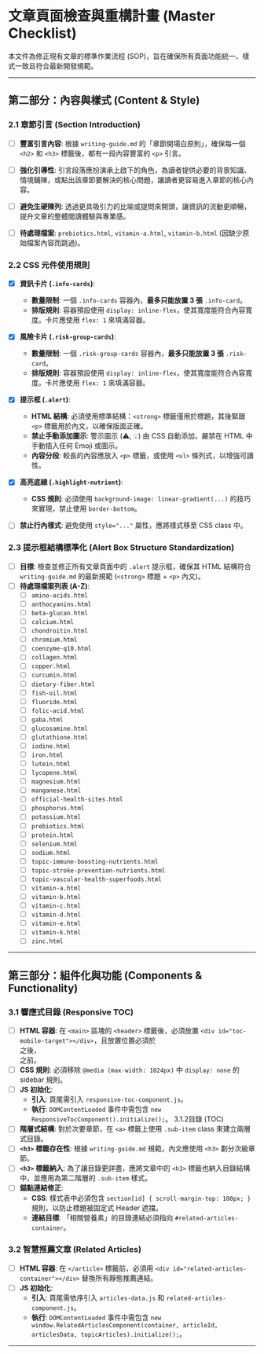 # 文章頁面檢查與重構計畫 (Master Checklist)

本文件為修正現有文章的標準作業流程 (SOP)，旨在確保所有頁面功能統一、樣式一致且符合最新開發規範。

---


## 第二部分：內容與樣式 (Content & Style)

### 2.1 章節引言 (Section Introduction)
- [ ] **豐富引言內容**: 根據 `writing-guide.md` 的「章節開場白原則」，確保每一個 `<h2>` 和 `<h3>` 標籤後，都有一段內容豐富的 `<p>` 引言。
- [ ] **強化引導性**: 引言段落應扮演承上啟下的角色，為讀者提供必要的背景知識、情境鋪陳，或點出該章節要解決的核心問題，讓讀者更容易進入章節的核心內容。
- [ ] **避免生硬陳列**: 透過更具吸引力的比喻或提問來開頭，讓資訊的流動更順暢，提升文章的整體閱讀體驗與專業感。
- [ ] **待處理檔案**: `prebiotics.html`, `vitamin-a.html`, `vitamin-b.html` (因缺少原始檔案內容而跳過)。


### 2.2 CSS 元件使用規則
- [x] **資訊卡片 (`.info-cards`)**:
    - **數量限制**: 一個 `.info-cards` 容器內，**最多只能放置 3 張** `.info-card`。
    - **排版規則**: 容器預設使用 `display: inline-flex`，使其寬度能符合內容寬度。卡片應使用 `flex: 1` 來填滿容器。

- [x] **風險卡片 (`.risk-group-cards`)**:
    - **數量限制**: 一個 `.risk-group-cards` 容器內，**最多只能放置 3 張** `.risk-card`。
    - **排版規則**: 容器預設使用 `display: inline-flex`，使其寬度能符合內容寬度。卡片應使用 `flex: 1` 來填滿容器。

- [x] **提示框 (`.alert`)**:
    - **HTML 結構**: 必須使用標準結構：`<strong>` 標籤僅用於標題，其後緊跟 `<p>` 標籤用於內文，以確保版面正確。
    - **禁止手動添加圖示**: 警示圖示 (⚠️, 💡) 由 CSS 自動添加，嚴禁在 HTML 中手動插入任何 Emoji 或圖示。
    - **內容分段**: 較長的內容應放入 `<p>` 標籤，或使用 `<ul>` 條列式，以增強可讀性。
- [x] **高亮底線 (`.highlight-nutrient`)**:
    - **CSS 規則**: 必須使用 `background-image: linear-gradient(...)` 的技巧來實現，禁止使用 `border-bottom`。
- [ ] **禁止行內樣式**: 避免使用 `style="..."` 屬性，應將樣式移至 CSS class 中。

### 2.3 提示框結構標準化 (Alert Box Structure Standardization)
- [ ] **目標**: 檢查並修正所有文章頁面中的 `.alert` 提示框，確保其 HTML 結構符合 `writing-guide.md` 的最新規範 (`<strong>` 標題 + `<p>` 內文)。
- [ ] **待處理檔案列表 (A-Z)**:
    - [ ] `amino-acids.html`
    - [ ] `anthocyanins.html`
    - [ ] `beta-glucan.html`
    - [ ] `calcium.html`
    - [ ] `chondroitin.html`
    - [ ] `chromium.html`
    - [ ] `coenzyme-q10.html`
    - [ ] `collagen.html`
    - [ ] `copper.html`
    - [ ] `curcumin.html`
    - [ ] `dietary-fiber.html`
    - [ ] `fish-oil.html`
    - [ ] `fluoride.html`
    - [ ] `folic-acid.html`
    - [ ] `gaba.html`
    - [ ] `glucosamine.html`
    - [ ] `glutathione.html`
    - [ ] `iodine.html`
    - [ ] `iron.html`
    - [ ] `lutein.html`
    - [ ] `lycopene.html`
    - [ ] `magnesium.html`
    - [ ] `manganese.html`
    - [ ] `official-health-sites.html`
    - [ ] `phosphorus.html`
    - [ ] `potassium.html`
    - [ ] `prebiotics.html`
    - [ ] `protein.html`
    - [ ] `selenium.html`
    - [ ] `sodium.html`
    - [ ] `topic-immune-boosting-nutrients.html`
    - [ ] `topic-stroke-prevention-nutrients.html`
    - [ ] `topic-vascular-health-superfoods.html`
    - [ ] `vitamin-a.html`
    - [ ] `vitamin-b.html`
    - [ ] `vitamin-c.html`
    - [ ] `vitamin-d.html`
    - [ ] `vitamin-e.html`
    - [ ] `vitamin-k.html`
    - [ ] `zinc.html`

---


## 第三部分：組件化與功能 (Components & Functionality)

### 3.1 響應式目錄 (Responsive TOC)
- [ ] **HTML 容器**: 在 `<main>` 區塊的 `<header>` 標籤後，必須放置 `<div id="toc-mobile-target"></div>`，且放置位置必須於<div class="article-hero">之後，  <article class="article-body">之前。
- [ ] **CSS 規則**: 必須移除 `@media (max-width: 1024px)` 中 `display: none` 的 sidebar 規則。
- [ ] **JS 初始化**:
    - **引入**: 頁尾需引入 `responsive-toc-component.js`。
    - **執行**: `DOMContentLoaded` 事件中需包含 `new ResponsiveTocComponent().initialize();`。
3.1.2目錄 (TOC)
- [ ] **階層式結構**: 對於次要章節，在 `<a>` 標籤上使用 `.sub-item` class 來建立兩層式目錄。
- [ ] **`<h3>` 標籤存在性**: 根據 `writing-guide.md` 規範，內文應使用 `<h3>` 劃分次級章節。
- [ ] **`<h3>` 標籤納入**: 為了讓目錄更詳盡，應將文章中的 `<h3>` 標籤也納入目錄結構中，並應用為第二階層的 `.sub-item` 樣式。
- [ ] **錨點連結修正**:
    - **CSS**: 樣式表中必須包含 `section[id] { scroll-margin-top: 100px; }` 規則，以防止標題被固定式 Header 遮擋。
    - **連結目標**: 「相關營養素」的目錄連結必須指向 `#related-articles-container`。


### 3.2 智慧推薦文章 (Related Articles)
- [ ] **HTML 容器**: 在 `</article>` 標籤前，必須用 `<div id="related-articles-container"></div>` 替換所有靜態推薦連結。
- [ ] **JS 初始化**:
    - **引入**: 頁尾需依序引入 `articles-data.js` 和 `related-articles-component.js`。
    - **執行**: `DOMContentLoaded` 事件中需包含 `new window.RelatedArticlesComponent(container, articleId, articlesData, topicArticles).initialize();`。

---